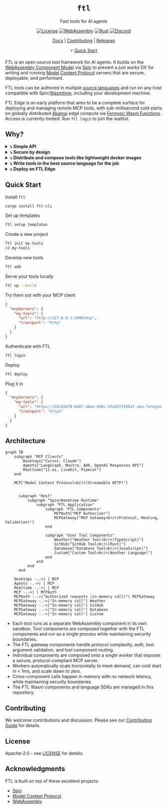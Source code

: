 <div align="center">

# `ftl`

Fast tools for AI agents

[![License](https://img.shields.io/badge/license-Apache%202.0-blue.svg)](LICENSE)
[![WebAssembly](https://img.shields.io/badge/WebAssembly-compatible-purple.svg)](https://webassembly.org/)
[![Rust](https://img.shields.io/badge/rust-1.86+-orange.svg)](https://www.rust-lang.org)
[![Discord](https://img.shields.io/discord/1397659435177869403?logo=discord&label=Discord&link=https%3A%2F%2Fdiscord.gg%2FZ9S5KuVD)](https://discord.gg/Z9S5KuVD)

[Docs](./docs/README.md) | [Contributing](./CONTRIBUTING.md) | [Releases](https://github.com/fastertools/ftl-cli/releases)

⚡️ [Quick Start](#quick-start)

</div>

FTL is an open source tool framework for AI agents. It builds on the [WebAssembly Component Model](https://component-model.bytecodealliance.org/design/why-component-model.html) via [Spin](https://github.com/spinframework/spin) to present a *just works* DX for writing and running [Model Context Protocol](https://modelcontextprotocol.io) servers that are secure, deployable, and performant.

FTL tools can be authored in multiple [source languages](./sdk/README.md) and run on any host compatible with Spin/[Wasmtime](https://github.com/bytecodealliance/wasmtime), including your development machine.

FTL Edge is an early platform that aims to be a complete surface for deploying and managing remote MCP tools, with sub-millisecond cold starts on globally distributed [Akamai](https://www.akamai.com/why-akamai/global-infrastructure) edge compute via [Fermyon Wasm Functions](https://www.fermyon.com/wasm-functions). Access is currently limited. Run `ftl login` to join the waitlist.

## Why?

<details>
<summary><strong>⤵ Simple API</strong></summary>

<details>
<summary><strong>🦀 Rust</strong></summary>

```rust
use ftl_sdk::{tool, ToolResponse};
use serde::Deserialize;
use schemars::JsonSchema;

#[derive(Deserialize, JsonSchema)]
struct MyToolInput {
    /// The message to process
    message: String,
}

/// A simple MCP tool
#[tool]
fn my_tool(input: MyToolInput) -> ToolResponse {
    ToolResponse::text(format!("Processed: {}", input.message))
}
```
</details>

<details>
<summary><strong>🟦 TypeScript</strong></summary>

```typescript
import { createTool, ToolResponse } from 'ftl-sdk'
import { z } from 'zod'

// Define the schema using Zod
const ToolSchema = z.object({
  message: z.string().describe('The message to process')
})

type ToolInput = z.infer<typeof ToolSchema>

const tool = createTool<ToolInput>({
  metadata: {
    name: 'my_tool',
    title: 'My Tool',
    description: 'A simple MCP tool',
    inputSchema: z.toJSONSchema(ToolSchema)
  },
  handler: async (input) => {
    return ToolResponse.text(`Processed: ${input.message}`)
  }
})

//@ts-ignore
addEventListener('fetch', (event: FetchEvent) => {
  event.respondWith(tool(event.request))
})
```
</details>
</details>

<details>
<summary><strong>⤵ Secure by design</strong></summary>

- Tools run as individual WebAssembly components to enable sandboxed tool executions by default on a provably airtight [security model](https://webassembly.org/docs/security/).
- MCP endpoints are secured by configurable [protocol-compliant authorization](https://modelcontextprotocol.io/specification/2025-06-18/basic/authorization).
- Plug in your own JWT issuer or OIDC provider with simple configuration.
- Allowed outbound network calls are configurable per tool. This is especially useful when including third party tool components in your MCP server (see below).
</details>

<details>
<summary><strong>⤵ Distribute and compose tools like lightweight docker images</strong></summary>

- Tools are compiled to self-contained Wasm binaries that are often < 1MB.
- Tools can be pushed and pulled directly from [OCI](https://opencontainers.org/)-compliant registries like Docker Hub, GitHub Container Registry, Amazon Elastic Container Registry, and more.
- Mix and match individual tools in your MCP server by registry URI. Allowed outbound network calls are configurable per tool.
</details>

<details>
<summary><strong>⤵ Write tools in the best source language for the job</strong></summary>

- Combine tools written in different source languages within one MCP server.
- Use Rust, TypeScript, Python, Go, C, and [more](https://component-model.bytecodealliance.org/language-support.html).
- High performance features like [SIMD](https://github.com/WebAssembly/spec/blob/main/proposals/simd/SIMD.md) are available in languages like Rust and C.
- Tool binary size and performance are influenced by the tool's source language.
</details>

<details>
<summary><strong>⤵ Deploy on FTL Edge</strong></summary>

Latency and compute overhead for remote tool calls should not be something you have to design AI systems around. Globally distributed high-performance compute should be accessible to agents as a resource, instantly. This enables powerful patterns for crafting optimal agent interactions and tool responses beyond just proxying to third party APIs.

- Workers automatically scale horizontally to meet demand, can cold start in < 1ms, and scale down to zero.
- FTL tools run as individually sandboxed components on [Fermyon Wasm Functions](https://www.fermyon.com/wasm-functions) and [Akamai](https://www.akamai.com/why-akamai/global-infrastructure)'s globally distributed edge cloud.
- The FTL [gateway components](#architecture) handle MCP server implementation, auth, tool argument validation, and tool component routing.
- Tool calls are automatically routed to a worker running on most optimal Akamai edge PoP, enabling consistently low latency across geographic regions.
- High performance programming patterns with low-level features like [SIMD](https://github.com/WebAssembly/spec/blob/main/proposals/simd/SIMD.md) are available via languages like Rust and C to unlock SOTA compute capabilities for real-time agents.
- Bring your own JWT issuer or OIDC provider via simple configuration. Or use FTL's by default.

FTL Edge is just one possible deployment target. It is currently in early alpha and free with limited capacity. Opt in with the `ftl login` command, which enables `ftl deploy`.
</details>

## Quick Start

Install `ftl`
```bash
cargo install ftl-cli
```

Set up templates
```bash
ftl setup templates
```

Create a new project
```bash
ftl init my-tools
cd my-tools
```

Develop new tools
```bash
ftl add
```

Serve your tools locally
```bash
ftl up --build
```

Try them out with your MCP client
```json
{
  "mcpServers": {
    "my-tools": {
      "url": "http://127.0.0.1:3000/mcp",
      "transport": "http"
    }
  }
}
```

Authenticate with FTL
```bash
ftl login
```

Deploy
```bash
ftl deploy
```

Plug it in
```json
{
  "mcpServers": {
    "my-tools": {
      "url": "https://d2c85b78-6487-4bee-a98c-5fa32f1598af.aka.fermyon.tech/mcp",
      "transport": "https"
    }
  }
}
```

## Architecture

```mermaid
graph TB
    subgraph "MCP Clients"
        Desktops["Cursor, Claude"]
        Agents["LangGraph, Mastra, ADK, OpenAI Responses API"]
        Realtime["11.ai, LiveKit, Pipecat"]
    end
    
    MCP["Model Context Protocol<br/>(Streamable HTTP)"]
    

      subgraph "Host"
          subgraph "Spin/Wasmtime Runtime"
              subgraph "FTL Application"
                  subgraph "FTL Components"
                      MCPAuth["MCP Authorizer"]
                      MCPGateway["MCP Gateway<br/>(Protocol, Routing, Validation)"]
                  end
                  
                  subgraph "User Tool Components"
                      Weather["Weather Tool<br/>(TypeScript)"]
                      GitHub["GitHub Tool<br/>(Rust)"]
                      Database["Database Tool<br/>(JavaScript)"]
                      Custom["Custom Tool<br/>(Another Language)"]
                  end
              end
          end
      end
    
    Desktops -.->| | MCP
    Agents -.->| | MCP
    Realtime -.->| | MCP
    MCP -.->| | MCPAuth
    MCPAuth -.->|"Authorized requests (in-memory call)"| MCPGateway
    MCPGateway -.->|"In-memory call"| Weather
    MCPGateway -.->|"In-memory call"| GitHub
    MCPGateway -.->|"In-memory call"| Database
    MCPGateway -.->|"In-memory call"| Custom
```

- Each tool runs as a separate WebAssembly component in its own sandbox. Tool components are composed together with the FTL components and run as a single process while maintaining security boundaries.
- The FTL gateway components handle protocol complexity, auth, tool argument validation, and tool component routing.
- Individual components are composed onto a single worker that exposes a secure, protocol-compliant MCP server.
- Workers automatically scale horizontally to meet demand, can cold start in < 1ms, and scale down to zero.
- Cross-component calls happen in memory with no network latency, while maintaining security boundaries.
- The FTL Wasm components and language SDKs are managed in this repository.

## Contributing

We welcome contributions and discussion. Please see our [Contributing Guide](CONTRIBUTING.md) for details.

## License

Apache-2.0 - see [LICENSE](LICENSE) for details.

## Acknowledgments

FTL is built on top of these excellent projects:
- [Spin](https://github.com/fermyon/spin)
- [Model Context Protocol](https://modelcontextprotocol.io)
- [WebAssembly](https://webassembly.org)
